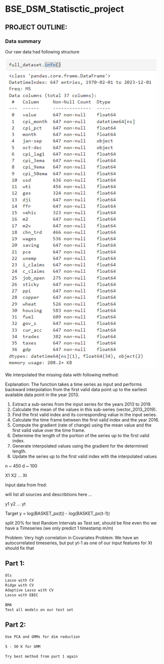 # BSE_DSM_Statisctic_project



## PROJECT OUTLINE:

### Data summary 

Our raw data had following structure

![Example Image](rescources/raw_data.png)


We interpolated the missing data with following method:

Explanation:
The function takes a time series as input and performs backward interpolation from the first
valid data point up to the earliest available data point in the year 2013.

1. Extract a sub-series from the input series for the years 2013 to 2019.
2. Calculate the mean of the values in this sub-series (vector_2013_2019).
3. Find the first valid index and its corresponding value in the input series.
4. Calculate the time frame between the first valid index and the year 2016.
5. Compute the gradient (rate of change) using the mean value and the first valid value over the time frame.
6. Determine the length of the portion of the series up to the first valid index.
7. Generate interpolated values using the gradient for the determined length.
8. Update the series up to the first valid index with the interpolated values


n ~ 450 
d ~ 100

X1 X2 ... Xt

Input data from fred:

will list all sources and describtions here
...

y1 y2 ... yt

Target y = log(BASKET_px(t)) - log(BASKET_px(t-1))


split 20% for test
Random Intervals as Test set, should be fine even tho we have a Timeseries (we only predict 1 timestamp m/m)




Problem: Very high correlation in Covariates
Problem: We have an autocorrelated timeseries, but put yt-1 as one of our input features for Xt should fix that 



## Part 1:
    Ols 
    Lasso with CV
    Ridge with CV
    Adaptive Lasso with CV
    Lasso with EBIC
    
    BMA
    Test all models on our test set
    
    
    
## Part 2:
    Use PCA and GMMs for dim reduction
    
    5 - 50 K for GMM 
    
    Try best method from part 1 again
